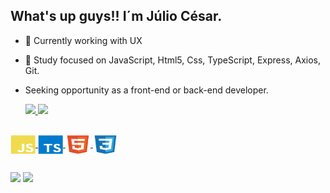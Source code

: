 
## What's up guys!! I´m Júlio César. 

- 🔭 Currently working with UX
- 🌱 Study focused on JavaScript, Html5, Css, TypeScript, Express, Axios, Git. 
- Seeking opportunity as a front-end or back-end developer.

  <a href="https://github.com/JulinTI">
   <img width="48%" src= "https://github-readme-stats.vercel.app/api?username=JulinTI&show_icons=true&theme=dracula&include_all_commits=true&count_private=true"/>
  <img width="50%" src= "https://github-readme-stats.vercel.app/api/top-langs/?username=JulinTI&layout=compact&langs_count=7&theme=dracula"/>
</div>
  
  <div style="display: inline_block"><br>
  <img align="center" alt="Rafa-Js" height="30" width="40" src="https://raw.githubusercontent.com/devicons/devicon/master/icons/javascript/javascript-plain.svg">
  <img align="center" alt="Rafa-Ts" height="30" width="40" src="https://raw.githubusercontent.com/devicons/devicon/master/icons/typescript/typescript-plain.svg">
  <img align="center" alt="Rafa-HTML" height="30" width="40" src="https://raw.githubusercontent.com/devicons/devicon/master/icons/html5/html5-original.svg">
  <img align="center" alt="Rafa-CSS" height="30" width="40" src="https://raw.githubusercontent.com/devicons/devicon/master/icons/css3/css3-original.svg">

</div>
  
  ##
  
 <div> 
  <a href = "mailto:juliotecinfo00@gmail.com"><img src="https://img.shields.io/badge/-Gmail-%23333?style=for-the-badge&logo=gmail&logoColor=white" target="_blank"></a>
  <a href="https://www.linkedin.com/in/julio-cesar-509513208/" target="_blank"><img src="https://img.shields.io/badge/-LinkedIn-%230077B5?style=for-the-badge&logo=linkedin&logoColor=white" target="_blank"></a>
   
  
   
   </div>
